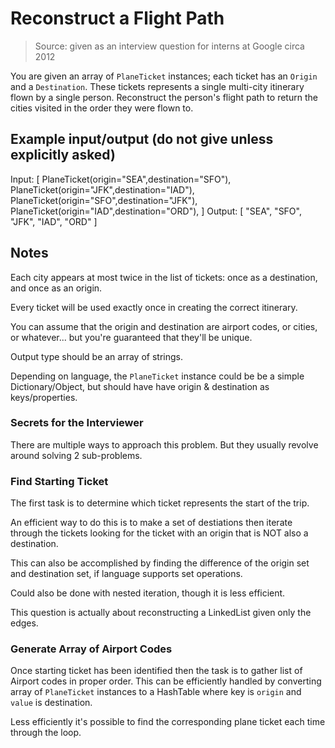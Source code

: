 # Reconstruct a Flight Path

> Source: given as an interview question for interns at Google circa 2012

You are given an array of `PlaneTicket` instances; each ticket has an `Origin` and a `Destination`. These tickets represents a single multi-city itinerary flown by a single person. Reconstruct the person's flight path to return the cities visited in the order they were flown to.

## Example input/output (do not give unless explicitly asked)

Input: [
  PlaneTicket(origin="SEA",destination="SFO"),
  PlaneTicket(origin="JFK",destination="IAD"),
  PlaneTicket(origin="SFO",destination="JFK"),
  PlaneTicket(origin="IAD",destination="ORD"),
]
Output: [ "SEA", "SFO", "JFK", "IAD", "ORD" ]

## Notes

Each city appears at most twice in the list of tickets: once as a destination, and once as an origin.

Every ticket will be used exactly once in creating the correct itinerary.

You can assume that the origin and destination are airport codes, or cities, or whatever... but you're guaranteed that they'll be unique.

Output type should be an array of strings.

Depending on language, the `PlaneTicket` instance could be be a simple Dictionary/Object, but should have have origin & destination as keys/properties.

### Secrets for the Interviewer

There are multiple ways to approach this problem. But they usually revolve around solving 2 sub-problems.

### Find Starting Ticket

The first task is to determine which ticket represents the start of the trip.

An efficient way to do this is to make a set of destiations then iterate through the tickets looking for the ticket with an origin that is NOT also a destination.

This can also be accomplished by finding the difference of the origin set and destination set, if language supports set operations.

Could also be done with nested iteration, though it is less efficient.

This question is actually about reconstructing a LinkedList given only the edges.

### Generate Array of Airport Codes

Once starting ticket has been identified then the task is to gather list of Airport codes in proper order. This can be efficiently handled by converting array of `PlaneTicket` instances to a HashTable where key is `origin` and `value` is destination.

Less efficiently it's possible to find the corresponding plane ticket each time through the loop.
